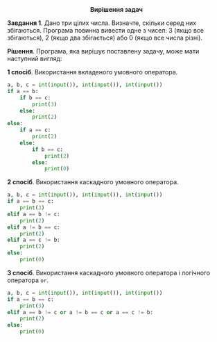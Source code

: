 
<div align="center"><strong>Вирішення задач</strong></div>

**Завдання 1**. Дано три цілих числа. Визначте, скільки серед них збігаються. Програма повинна вивести одне з чисел: 3 (якщо все збігаються), 2 (якщо два збігається) або 0 (якщо все числа різні).

**Рішення**. Програма, яка вирішує поставлену задачу, може мати наступний вигляд:

**1 спосіб**. Використання вкладеного умовного оператора.
```python
a, b, c = int(input()), int(input()), int(input())
if a == b:
    if b == c:
        print(3)
    else:
        print(2)
else:
    if a == c:
        print(2)
    else:
        if b == c:
            print(2)
        else:
            print(0)

```
**2 спосіб**. Використання каскадного умовного оператора.

```python
a, b, c = int(input()), int(input()), int(input())
if a == b == c:
    print(3)
elif a == b != c:
    print(2)
elif a != b == c:
    print(2)
elif a == c != b:
    print(2)
else:
    print(0)

```
**3 спосіб**. Використання каскадного умовного оператора і логічного оператора `or`.

```python
a, b, c = int(input()), int(input()), int(input())
if a == b == c:
    print(3)
elif a == b != c or a != b == c or a == c != b:
    print(2)
else:
    print(0)
```